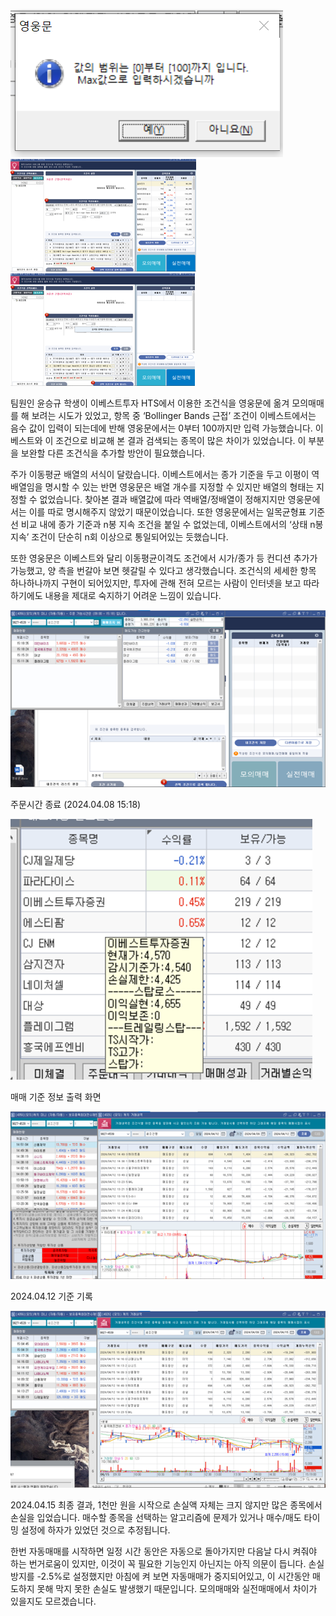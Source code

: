 ![CS1](../AttachedFiles/CS1.png)
![CS2](../AttachedFiles/CS2.png)
![CS3](../AttachedFiles/CS3.png)

팀원인 윤승규 학생이 이베스트투자 HTS에서 이용한 조건식을 영웅문에 옮겨 모의매매를 해 보려는 시도가 있었고, 항목 중 ‘Bollinger Bands 근접’ 조건이 이베스트에서는 음수 값이 입력이 되는데에 반해 영웅문에서는 0부터 100까지만 입력 가능했습니다. 이베스트와 이 조건으로 비교해 본 결과 검색되는 종목이 많은 차이가 있었습니다. 이 부분을 보완할 다른 조건식을 추가할 방안이 필요했습니다.

주가 이동평균 배열의 서식이 달랐습니다. 이베스트에서는 종가 기준을 두고 이평이 역배열임을 명시할 수 있는 반면 영웅문은 배열 개수를 지정할 수 있지만 배열의 형태는 지정할 수 없었습니다. 찾아본 결과 배열값에 따라 역배열/정배열이 정해지지만 영웅문에서는 이를 따로 명시해주지 않았기 때문이었습니다. 또한 영웅문에서는 일목균형표 기준선 비교 내에 종가 기준과 n봉 지속 조건을 붙일 수 없었는데, 이베스트에서의 ‘상태 n봉 지속’ 조건이 단순히 n회 이상으로 통일되어있는 듯했습니다.

또한 영웅문은 이베스트와 달리 이동평균이격도 조건에서 시가/종가 등 컨디션 추가가 가능했고, 양 측을 번갈아 보면 헷갈릴 수 있다고 생각했습니다. 조건식의 세세한 항목 하나하나까지 구현이 되어있지만, 투자에 관해 전혀 모르는 사람이 인터넷을 보고 따라하기에도 내용을 제대로 숙지하기 어려운 느낌이 있습니다.

![CS4](../AttachedFiles/CS4.png)

주문시간 종료 (2024.04.08 15:18) 

![CS5](../AttachedFiles/CS5.png)

매매 기준 정보 출력 화면

![CS6](../AttachedFiles/CS6.png)

2024.04.12 기준 기록

![CS7](../AttachedFiles/CS7.png)

2024.04.15 최종 결과, 1천만 원을 시작으로 손실액 자체는 크지 않지만 많은 종목에서 손실을 입었습니다. 매수할 종목을 선택하는 알고리즘에 문제가 있거나 매수/매도 타이밍 설정에 하자가 있었던 것으로 추정됩니다.

한번 자동매매를 시작하면 일정 시간 동안은 자동으로 돌아가지만 다음날 다시 켜줘야 하는 번거로움이 있지만, 이것이 꼭 필요한 기능인지 아닌지는 아직 의문이 듭니다. 손실 방지를 -2.5%로 설정했지만 아침에 켜 보면 자동매매가 중지되어있고, 이 시간동안 매도하지 못해 막지 못한 손실도 발생했기 때문입니다. 모의매매와 실전매매에서 차이가 있을지도 모르겠습니다.